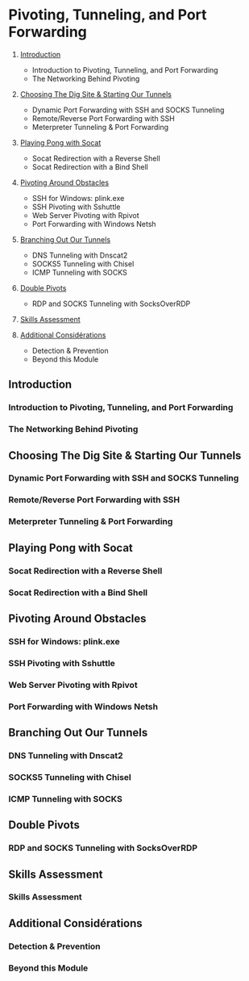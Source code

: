 
# Pivoting, Tunneling, and Port Forwarding  



1. [Introduction](#introduction)
     - Introduction to Pivoting, Tunneling, and Port Forwarding
     - The Networking Behind Pivoting

3. [Choosing The Dig Site & Starting Our Tunnels](#choosing-the-dig-site-&-starting-our-tunnels)
     - Dynamic Port Forwarding with SSH and SOCKS Tunneling
     - Remote/Reverse Port Forwarding with SSH
     - Meterpreter Tunneling & Port Forwarding
      
4. [Playing Pong with Socat](#playing-pong-with-socat)
     - Socat Redirection with a Reverse Shell
     - Socat Redirection with a Bind Shell
  
5. [Pivoting Around Obstacles](#pivoting-around-obstacles)
     - SSH for Windows: plink.exe
     - SSH Pivoting with Sshuttle
     - Web Server Pivoting with Rpivot
     - Port Forwarding with Windows Netsh

6. [Branching Out Our Tunnels](#branching-out-our-tunnels)
     - DNS Tunneling with Dnscat2
     - SOCKS5 Tunneling with Chisel
     - ICMP Tunneling with SOCKS
  
7. [Double Pivots](#double-pivots)
     - RDP and SOCKS Tunneling with SocksOverRDP

8. [Skills Assessment](#skills-assessment)

9. [Additional Considérations](#additional-considerations)
     - Detection & Prevention
     - Beyond this Module



## Introduction

### Introduction to Pivoting, Tunneling, and Port Forwarding
### The Networking Behind Pivoting


## Choosing The Dig Site & Starting Our Tunnels

### Dynamic Port Forwarding with SSH and SOCKS Tunneling
### Remote/Reverse Port Forwarding with SSH
### Meterpreter Tunneling & Port Forwarding


## Playing Pong with Socat

### Socat Redirection with a Reverse Shell
### Socat Redirection with a Bind Shell


## Pivoting Around Obstacles

### SSH for Windows: plink.exe
### SSH Pivoting with Sshuttle
### Web Server Pivoting with Rpivot
### Port Forwarding with Windows Netsh


## Branching Out Our Tunnels

### DNS Tunneling with Dnscat2
### SOCKS5 Tunneling with Chisel
### ICMP Tunneling with SOCKS


## Double Pivots

### RDP and SOCKS Tunneling with SocksOverRDP


## Skills Assessment

### Skills Assessment

## Additional Considérations
### Detection & Prevention
### Beyond this Module
